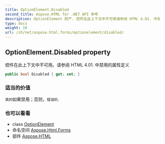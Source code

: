 ```yaml
---
title: OptionElement.Disabled
second_title: Aspose.HTML for .NET API 参考
description: OptionElement 财产. 控件在此上下文中不可用请参阅 HTML 4.01. 中禁用的属性定义
type: docs
weight: 10
url: /zh/net/aspose.html.forms/optionelement/disabled/
---
```

## OptionElement.Disabled property

控件在此上下文中不可用。请参阅 HTML 4.01. 中禁用的属性定义

```csharp
public bool Disabled { get; set; }
```

### 适当的价值

`真的`如果禁用；否则，`错误的`.

### 也可以看看

* class [OptionElement](../)
* 命名空间 [Aspose.Html.Forms](../../optionelement/)
* 部件 [Aspose.HTML](../../../)


